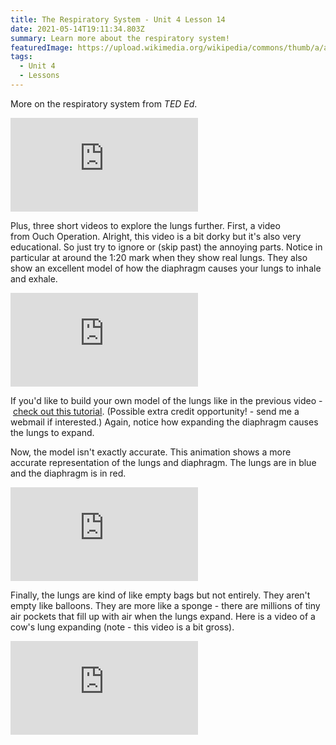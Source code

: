 ```yaml
---
title: The Respiratory System - Unit 4 Lesson 14
date: 2021-05-14T19:11:34.803Z
summary: Learn more about the respiratory system!
featuredImage: https://upload.wikimedia.org/wikipedia/commons/thumb/a/a1/Lungs_diagram_detailed.svg/469px-Lungs_diagram_detailed.svg.png
tags:
  - Unit 4
  - Lessons
---
```

More on the respiratory system from *TED Ed*.

<div class="youtube-container"><iframe class="responsive-iframe" src="https://www.youtube.com/embed/8NUxvJS-_0k" frameborder="0" allow="accelerometer; autoplay; clipboard-write; encrypted-media; gyroscope; picture-in-picture" allowfullscreen></iframe></div>

Plus, three short videos to explore the lungs further. First, a video from Ouch Operation. Alright, this video is a bit dorky but it's also very educational. So just try to ignore or (skip past) the annoying parts. Notice in particular at around the 1:20 mark when they show real lungs. They also show an excellent model of how the diaphragm causes your lungs to inhale and exhale.  

<div class="youtube-container"><iframe class="responsive-iframe" src="https://www.youtube.com/embed/rUVMok4Qp-Y" frameborder="0" allow="accelerometer; autoplay; clipboard-write; encrypted-media; gyroscope; picture-in-picture" allowfullscreen></iframe></div>

If you'd like to build your own model of the lungs like in the previous video - [check out this tutorial](https://www.youtube.com/watch?v=lmy2AXoLZ-4). (Possible extra credit opportunity! - send me a webmail if interested.) Again, notice how expanding the diaphragm causes the lungs to expand.

Now, the model isn't exactly accurate. This animation shows a more accurate representation of the lungs and diaphragm. The lungs are in blue and the diaphragm is in red.

<div class="youtube-container"><iframe class="responsive-iframe" src="https://www.youtube.com/embed/4scWsEe8bsQ" frameborder="0" allow="accelerometer; autoplay; clipboard-write; encrypted-media; gyroscope; picture-in-picture" allowfullscreen></iframe></div>

Finally, the lungs are kind of like empty bags but not entirely. They aren't empty like balloons. They are more like a sponge - there are millions of tiny air pockets that fill up with air when the lungs expand. Here is a video of a cow's lung expanding (note - this video is a bit gross). 

<div class="youtube-container"><iframe class="responsive-iframe" src="https://www.youtube.com/embed/jJTYu1KTQQ8" frameborder="0" allow="accelerometer; autoplay; clipboard-write; encrypted-media; gyroscope; picture-in-picture" allowfullscreen></iframe></div>